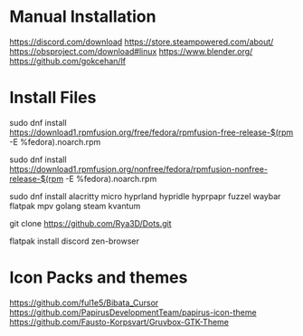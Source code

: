 # Manual Installation
https://discord.com/download
https://store.steampowered.com/about/
https://obsproject.com/download#linux
https://www.blender.org/
https://github.com/gokcehan/lf

# Install Files
sudo dnf install \
https://download1.rpmfusion.org/free/fedora/rpmfusion-free-release-$(rpm -E %fedora).noarch.rpm

sudo dnf install \
https://download1.rpmfusion.org/nonfree/fedora/rpmfusion-nonfree-release-$(rpm -E %fedora).noarch.rpm

sudo dnf install alacritty micro hyprland hypridle hyprpapr fuzzel waybar flatpak mpv golang steam kvantum

git clone https://github.com/Rya3D/Dots.git

flatpak install discord zen-browser

# Icon Packs and themes
https://github.com/ful1e5/Bibata_Cursor
https://github.com/PapirusDevelopmentTeam/papirus-icon-theme
https://github.com/Fausto-Korpsvart/Gruvbox-GTK-Theme

